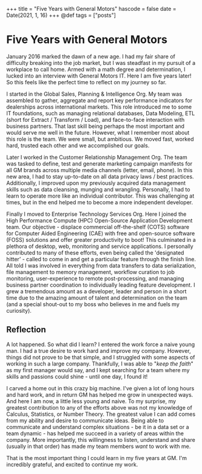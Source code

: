 +++
title = "Five Years with General Motors"
hascode = false
date = Date(2021, 1, 16)
+++
@def tags = ["posts"]

# Five Years with General Motors
January 2016 marked the dawn of a new age. I had my fair share of difficulty breaking into the job market, but I was steadfast in my pursuit of a workplace to call home. Armed with a math degree and determination, I lucked into an interview with General Motors IT. Here I am five years later! So this feels like the perfect time to reflect on my journey so far.

I started in the Global Sales, Planning & Intelligence Org. My team was assembled to gather, aggregate and report key performance indicators for dealerships across international markets. This role introduced me to some IT foundations, such as managing relational databases, Data Modeling, ETL (short for Extract / Transform / Load), and face-to-face interaction with business partners. That last skill being perhaps the most important and would serve me well in the future. However, what I remember most about this role is the team. We were small, but ambitious. We moved fast, worked hard, trusted each other and we accomplished our goals.

Later I worked in the Customer Relationship Management Org. The team was tasked to define, test and generate marketing campaign manifests for all GM brands across multiple media channels (letter, email, phone). In this new area, I had to stay up-to-date on all data privacy laws / best practices. Additionally, I improved upon my previously acquired data management skills such as data cleansing, munging and wrangling. Personally, I had to learn to operate more like an individual contributor. This was challenging at times, but in the end helped me to become a more independent developer.

Finally I moved to Enterprise Technology Services Org. Here I joined the High Performance Compute (HPC) Open-Source Application Development team. Our objective - displace commercial off-the-shelf (COTS) software for Computer Aided Engineering (CAE) with free and open-source software (FOSS) solutions and offer greater productivity to boot! This culminated in a plethora of desktop, web, monitoring and service applications. I personally contributed to many of these efforts, even being called the 'designated hitter’ - called to come in and get a particular feature through the finish line. All told I was involved in everything from data transfers to data serialization, file management to memory management, workflow curation to job monitoring, user-experience to remote post-processing, and managing business partner coordination to individually leading feature development. I grew a tremendous amount as a developer, leader and person in a short time due to the amazing amount of talent and determination on the team (and a special shout-out to my boss who believes in me and fuels my curiosity).

## Reflection
A lot happened. So what did I learn? I entered the work force a naive young man. I had a true desire to work hard and improve my company. However, things did not prove to be that simple, and I struggled with some aspects of working in such a large company. Thankfully, I was able to "_keep the faith_" as my first manager would say, and I kept searching for a team where my skills and passions could shine - until one day, I found it!

I carved a home out in this crazy big machine. I've given a lot of long hours and hard work, and in return GM has helped me grow in unexpected ways. And here I am now, a little less young and naive. To my surprise, my greatest contribution to any of the efforts above was not my knowledge of Calculus, Statistics, or Number Theory. The greatest value I can add comes from my ability and desire to communicate ideas. Being able to communicate and understand complex situations - be it in a data set or a team dynamic - has helped me succeed in a variety of areas within the company. More importantly, this willingness to listen, understand and share (usually in that order) has made my team members _want_ to work with me.

That is the most important thing I could learn in my five years at GM.  I'm incredibly grateful, and excited to continue my work.

